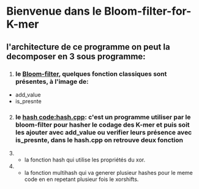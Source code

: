# Bienvenue dans le Bloom-filter-for-K-mer

## l'architecture de ce programme on peut la decomposer en 3 sous programme:
1. ### le [Bloom-filter](https://github.com/meddadel/Bloom-filter-for-K-mer/blob/master/bloomFilter.cpp), quelques fonction classiques sont présentes, à l'image de:
* add_value
* is_presnte
2. ### le [hash code:hash.cpp](https://github.com/meddadel/Bloom-filter-for-K-mer/blob/master/hash.cpp): c'est un programme utiliser par le bloom-filter pour hasher le codage des K-mer et puis soit les ajouter avec add_value ou verifier leurs présence avec is_presnte, dans le hash.cpp on retrouve deux fonction 
3. * la fonction hash qui utilise les propriétés du xor.
4. * la fonction multihash qui va generer plusieur hashes pour le meme code en en repetant plusieur fois le xorshifts.
